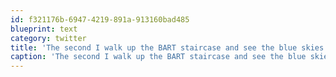 ```yaml
---
id: f321176b-6947-4219-891a-913160bad485
blueprint: text
category: twitter
title: 'The second I walk up the BART staircase and see the blue skies looking down on Powell &amp; Market, I want to stay in #SFO forever.'
caption: 'The second I walk up the BART staircase and see the blue skies looking down on Powell &amp; Market, I want to stay in <span class="hashtag hashtag_local">#<a href="http://tweettemp.darylchymko.ca/?tag=sfo">SFO</a> forever.'
---
```

